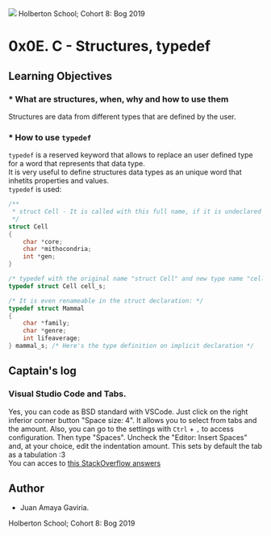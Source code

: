 <img src="https://camo.githubusercontent.com/c5d27ff0111c29e03f64bc98ffd377b21d294db6/68747470733a2f2f7777772e686f6c626572746f6e7363686f6f6c2e636f6d2f686f6c626572746f6e2d6c6f676f2d747769747465722d636172642e706e67">
Holberton School; Cohort 8: Bog 2019

# 0x0E. C - Structures, typedef

## Learning Objectives

### * What are structures, when, why and how to use them
Structures are data from different types that are defined by the user.

### * How to use `typedef`
`typedef` is a reserved keyword that allows to replace an user defined type for a word that represents that data type.\
It is very useful to define structures data types as an unique word that inhetits properties and values.\
`typedef` is used:
```c
/**
 * struct Cell - It is called with this full name, if it is undeclared the typedef
 */
struct Cell
{
	char *core;
	char *mithocondria;
	int *gen;
}

/* typedef with the original name "struct Cell" and new type name "cell_s" */
typedef struct Cell cell_s;

/* It is even renameable in the struct declaration: */
typedef struct Mammal
{
	char *family;
	char *genre;
	int lifeaverage;
} mammal_s; /* Here's the type definition on implicit declaration */
```

## Captain's log

### Visual Studio Code and Tabs.
Yes, you can code as BSD standard with VSCode. Just click on the right inferior corner button "Space size: 4". It allows you to select from tabs and the amount.
Also, you can go to the settings with `Ctrl` + `,` to access configuration. Then type "Spaces". Uncheck the "Editor: Insert Spaces" and, at your choice, edit the indentation amount. This sets by default the tab as a tabulation :3\
You can acces to [this StackOverflow answers](https://stackoverflow.com/questions/36814642/convert-spaces-to-tabs)

## Author
* Juan Amaya Gaviria.

Holberton School; Cohort 8: Bog 2019
